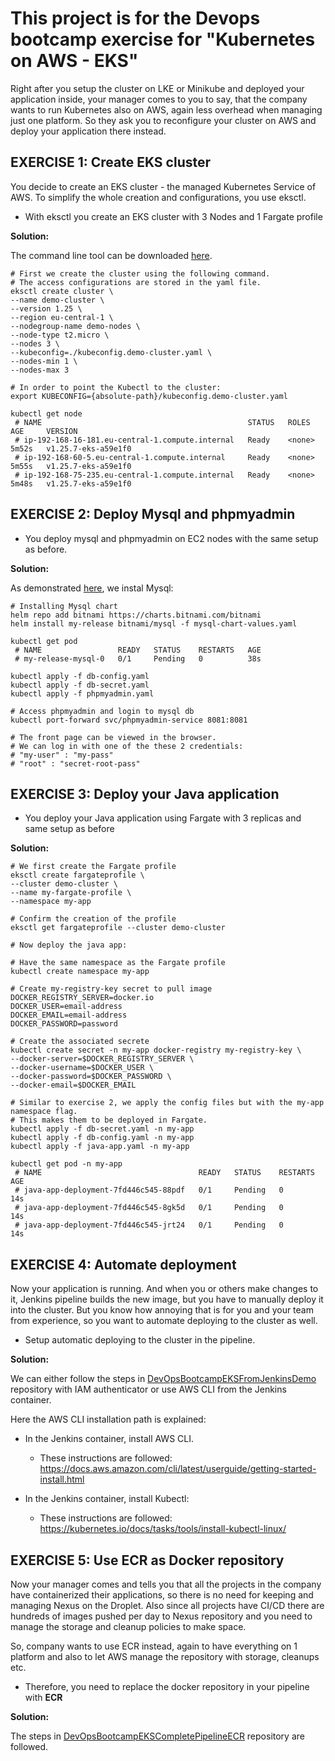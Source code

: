 # This project is for the Devops bootcamp exercise for "Kubernetes on AWS - EKS"

Right after you setup the cluster on LKE or Minikube and deployed your application inside, your manager comes to you to say, that the company wants to run Kubernetes also on AWS, again less overhead when managing just one platform. So they ask you to reconfigure your cluster on AWS and deploy your application there instead.



## EXERCISE 1: Create EKS cluster

You decide to create an EKS cluster - the managed Kubernetes Service of AWS. To simplify the whole creation and configurations, you use eksctl.

* With eksctl you create an EKS cluster with 3 Nodes and 1 Fargate profile

**Solution:**

The command line tool can be downloaded [here](https://eksctl.io/).

    # First we create the cluster using the following command.
    # The access configurations are stored in the yaml file.
    eksctl create cluster \
    --name demo-cluster \
    --version 1.25 \
    --region eu-central-1 \
    --nodegroup-name demo-nodes \
    --node-type t2.micro \
    --nodes 3 \
    --kubeconfig=./kubeconfig.demo-cluster.yaml \
    --nodes-min 1 \
    --nodes-max 3

    # In order to point the Kubectl to the cluster:
    export KUBECONFIG={absolute-path}/kubeconfig.demo-cluster.yaml

    kubectl get node
     # NAME                                              STATUS   ROLES    AGE     VERSION
     # ip-192-168-16-181.eu-central-1.compute.internal   Ready    <none>   5m52s   v1.25.7-eks-a59e1f0
     # ip-192-168-60-5.eu-central-1.compute.internal     Ready    <none>   5m55s   v1.25.7-eks-a59e1f0
     # ip-192-168-75-235.eu-central-1.compute.internal   Ready    <none>   5m48s   v1.25.7-eks-a59e1f0

## EXERCISE 2: Deploy Mysql and phpmyadmin

* You deploy mysql and phpmyadmin on EC2 nodes with the same setup as before.

**Solution:**

As demonstrated [here](https://github.com/ArshaShiri/DevOpsBootcampKubernetesAssignment.git), we instal Mysql:

    # Installing Mysql chart
    helm repo add bitnami https://charts.bitnami.com/bitnami
    helm install my-release bitnami/mysql -f mysql-chart-values.yaml

    kubectl get pod
     # NAME                 READY   STATUS    RESTARTS   AGE
     # my-release-mysql-0   0/1     Pending   0          38s

    kubectl apply -f db-config.yaml
    kubectl apply -f db-secret.yaml
    kubectl apply -f phpmyadmin.yaml

    # Access phpmyadmin and login to mysql db
    kubectl port-forward svc/phpmyadmin-service 8081:8081

    # The front page can be viewed in the browser.
    # We can log in with one of the these 2 credentials:
    # "my-user" : "my-pass"
    # "root" : "secret-root-pass"

## EXERCISE 3: Deploy your Java application
* You deploy your Java application using Fargate with 3 replicas and same setup as before

**Solution:**

    # We first create the Fargate profile
    eksctl create fargateprofile \
    --cluster demo-cluster \
    --name my-fargate-profile \
    --namespace my-app

    # Confirm the creation of the profile
    eksctl get fargateprofile --cluster demo-cluster

    # Now deploy the java app:

    # Have the same namespace as the Fargate profile
    kubectl create namespace my-app

    # Create my-registry-key secret to pull image 
    DOCKER_REGISTRY_SERVER=docker.io
    DOCKER_USER=email-address
    DOCKER_EMAIL=email-address
    DOCKER_PASSWORD=password

    # Create the associated secrete
    kubectl create secret -n my-app docker-registry my-registry-key \
    --docker-server=$DOCKER_REGISTRY_SERVER \
    --docker-username=$DOCKER_USER \
    --docker-password=$DOCKER_PASSWORD \
    --docker-email=$DOCKER_EMAIL

    # Similar to exercise 2, we apply the config files but with the my-app namespace flag.
    # This makes them to be deployed in Fargate.
    kubectl apply -f db-secret.yaml -n my-app
    kubectl apply -f db-config.yaml -n my-app
    kubectl apply -f java-app.yaml -n my-app

    kubectl get pod -n my-app
     # NAME                                   READY   STATUS    RESTARTS   AGE
     # java-app-deployment-7fd446c545-88pdf   0/1     Pending   0          14s
     # java-app-deployment-7fd446c545-8gk5d   0/1     Pending   0          14s
     # java-app-deployment-7fd446c545-jrt24   0/1     Pending   0          14s

## EXERCISE 4: Automate deployment

Now your application is running. And when you or others make changes to it, Jenkins pipeline builds the new image, but you have to manually deploy it into the cluster. But you know how annoying that is for you and your team from experience, so you want to automate deploying to the cluster as well.

* Setup automatic deploying to the cluster in the pipeline.

**Solution:**

We can either follow the steps in [DevOpsBootcampEKSFromJenkinsDemo](https://github.com/ArshaShiri/DevOpsBootcampEKSFromJenkinsDemo) repository with IAM authenticator or use AWS CLI from the Jenkins container.

Here the AWS CLI installation path is explained:

* In the Jenkins container, install AWS CLI.
  * These instructions are followed: https://docs.aws.amazon.com/cli/latest/userguide/getting-started-install.html

* In the Jenkins container, install Kubectl:
  * These instructions are followed: https://kubernetes.io/docs/tasks/tools/install-kubectl-linux/




## EXERCISE 5: Use ECR as Docker repository
Now your manager comes and tells you that all the projects in the company have containerized their applications, so there is no need for keeping and managing Nexus on the Droplet. Also since all projects have CI/CD there are hundreds of images pushed per day to Nexus repository and you need to manage the storage and cleanup policies to make space.

So, company wants to use ECR instead, again to have everything on 1 platform and also to let AWS manage the repository with storage, cleanups etc.

* Therefore, you need to replace the docker repository in your pipeline with **ECR**

**Solution:**

The steps in [DevOpsBootcampEKSCompletePipelineECR](https://github.com/ArshaShiri/DevOpsBootcampEKSCompletePipelineECR) repository are followed.
